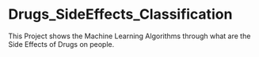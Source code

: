 # Drugs_SideEffects_Classification
This Project shows the Machine Learning Algorithms through what are  the Side Effects of Drugs on people.
